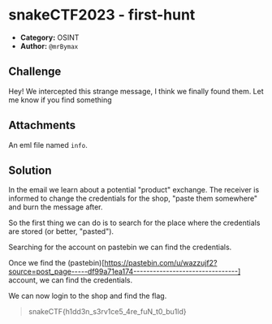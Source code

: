 # snakeCTF2023 - first-hunt

* **Category:** OSINT
* **Author:** `@mrBymax`

## Challenge

Hey!
We intercepted this strange message, 
I think we finally found them.
Let me know if you find something

## Attachments

An eml file named `info`.

## Solution

In the email we learn about a potential "product" exchange.
The receiver is informed to change the credentials for the shop, "paste them somewhere" and burn the message after.

So the first thing we can do is to search for the place where the credentials are stored (or better, "pasted").

Searching for the account on pastebin we can find the credentials.

Once we find the (pastebin)[https://pastebin.com/u/wazzujf2?source=post_page-----df99a71ea174--------------------------------] account, we can find the credentials.

We can now login to the shop and find the flag.

> snakeCTF{h1dd3n_s3rv1ce5_4re_fuN_t0_bu1ld}
